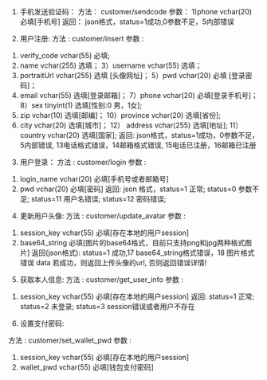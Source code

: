 ﻿1. 手机发送验证码：
方法： customer/sendcode
参数： 
1)phone vchar(20) 必填[手机号]
返回：
json格式，status=1成功,0参数不足，5内部错误

2. 用户注册:
方法 : customer/insert
参数 : 
1) verify_code vchar(55) 必填;
2) name	vchar(255) 选填；
3）username	vchar(55)	选填；
4) portraitUrl vchar(255) 选填 [头像网址]；
5）pwd vchar(20) 必填 [登录密码]；
6) email vchar(55)	选填[登录邮箱]；
7）phone vchar(20)	必填[登录手机号]；
8）sex	 tinyint(1) 选填[性别:0 男，1女];
9) zip vchar(10) 选填[邮编]；
10）province vchar(20) 选填[省份];
11) city vchar(20) 选填[城市]；
12） address vchar(255) 选填[地址];
11） country vchar(20) 选填[国家];
返回: 
json格式，status=1成功，0参数不足，5内部错误, 13电话格式错误，14邮箱格式错误, 15电话已注册，16邮箱已注册
3. 用户登录：
方法 : customer/login
参数 :
1) login_name vchar(20) 必填[手机号或者邮箱号]
2) pwd vchar(20) 必填[密码]
返回:
json 格式，status=1 正常; status=0 参数不足; status=11 用户名错误; status=12 密码错误;

4. 更新用户头像:
方法 : customer/update_avatar
参数 : 
1) session_key vchar(55) 必填[存在本地的用户session]
2) base64_string 必填[图片的base64格式，目前只支持png和jpg两种格式图片]
返回(json格式):
status=1 成功,17 base64_string格式错误，18 图片格式错误
data 若成功，则返回上传头像的url, 否则返回错误详情!

5. 获取本人信息:
方法 : customer/get_user_info
参数 : 
1) session_key vchar(55) 必填[存在本地的用户session]
返回:
status=1 正常; status=2 未登录; status=3 session错误或者用户不存在

6. 设置支付密码:

方法 : customer/set_wallet_pwd
参数 : 
1) session_key vchar(55) 必填[存在本地的用户session]
2) wallet_pwd vchar(55) 必填[钱包支付密码] 

